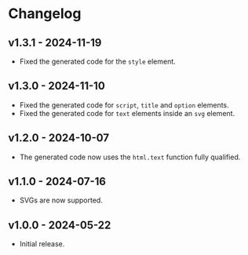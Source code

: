 # Changelog

## v1.3.1 - 2024-11-19

- Fixed the generated code for the `style` element.

## v1.3.0 - 2024-11-10

- Fixed the generated code for `script`, `title` and `option` elements.
- Fixed the generated code for `text` elements inside an `svg` element.

## v1.2.0 - 2024-10-07

- The generated code now uses the `html.text` function fully qualified.

## v1.1.0 - 2024-07-16

- SVGs are now supported.

## v1.0.0 - 2024-05-22

- Initial release.
